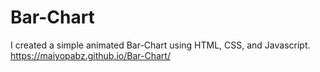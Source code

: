 # Bar-Chart

I created a simple animated Bar-Chart using HTML, CSS, and Javascript. https://maiyopabz.github.io/Bar-Chart/
